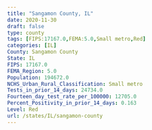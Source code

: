 ```yaml
---
title: "Sangamon County, IL"
date: 2020-11-30
draft: false
type: county
tags: [FIPS:17167.0,FEMA:5.0,Small metro,Red]
categories: [IL]
County: Sangamon County
State: IL
FIPS: 17167.0
FEMA_Region: 5.0
Population: 194672.0
NCHS_Urban_Rural_Classification: Small metro
Tests_in_prior_14_days: 24734.0
Fourteen_day_test_rate_per_100000: 12705.0
Percent_Positivity_in_prior_14_days: 0.163
Level: Red
url: /states/IL/sangamon-county
---
```



